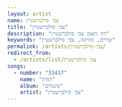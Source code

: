 ```yaml
---
layout: artist
name: צבי סילברשטיין
title: "צבי סילברשטיין"
description: "דף האמן צבי סילברשטיין"
keywords: "שירים, מוזיקה, צבי סילברשטיין"
permalink: /artists/צבי-סילברשטיין/
redirect_from:
  - /artists/list/צבי סילברשטיין
songs:
  - number: "33437"
    name: "תודה"
    album: "סינגלים"
    artist: "צבי סילברשטיין"
---
```

